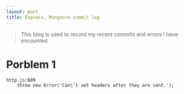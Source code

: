 ```yaml
---
layout: post
title: Express, Mongoose commit log
---
```


> This blog is used to record my recent commits and errors I have encounted.

# Porblem 1

```
http.js:689
    throw new Error('Can\'t set headers after they are sent.');
```
